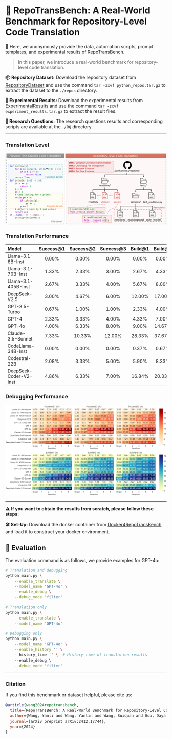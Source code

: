 # 📂 RepoTransBench: A Real-World Benchmark for Repository-Level Code Translation

📄 Here, we anonymously provide the data, automation scripts, prompt templates, and experimental results of RepoTransBench.

> In this paper, we introduce a real-world benchmark for repository-level code translation. 

**📦 Repository Dataset:** Download the repository dataset from [RepositoryDataset](https://drive.google.com/file/d/1-BwolLb8MY0dLJnBhYQakTv6lmA8qSLh/view?usp=sharing) and use the command `tar -zxvf python_repos.tar.gz` to extract the dataset to the `./repos` directory.

**🔬 Experimental Results:** Download the experimental results from [ExperimentalResults](https://drive.google.com/file/d/1muVM3cWMceJqRo1FJQQDmvhzqY_vFHq6/view?usp=sharing) and use the command `tar -zxvf experiment_results.tar.gz` to extract the result files.

**🔧 Research Questions:** The research questions results and corresponding scripts are available at the `./RQ` directory.


---

### Translation Level

![Translation Level](asset/TranslationLevel.png)
<!-- <img src="asset/TranslationLevel.png" width="900" /> -->
<!-- ![Translation Level](asset/TranslationLevel.png =70x) -->
<!-- <img src="asset/TranslationLevel.png" width="70%" /> -->


### Translation Performance

| **Model**                       | **Success@1** | **Success@2** | **Success@3** | **Build@1** | **Build@2** | **Build@3** | **APR**   |
| :------------------------------ | :-----------: | :-----------: | :-----------: | :---------: | :---------: | :---------: | :-------: |
| Llama-3.1-8B-Inst               |     0.00%     |     0.00%     |     0.00%     |   0.00%     |   0.00%     |   0.00%     |   0.00%   |
| Llama-3.1-70B-Inst              |     1.33%     |     2.33%     |     3.00%     |   2.67%     |   4.33%     |   6.00%     |   1.30%   |
| Llama-3.1-405B-Inst             |     2.67%     |     3.33%     |     4.00%     |   5.67%     |   8.00%     |  10.00%     |   4.70%   |
| DeepSeek-V2.5                   |     3.00%     |     4.67%     |     6.00%     |  12.00%     |  17.00%     |  20.00%     |   6.20%   |
| GPT-3.5-Turbo                   |     0.67%     |     1.00%     |     1.00%     |   2.33%     |   4.00%     |   5.00%     |   1.10%   |
| GPT-4                           |     2.33%     |     3.33%     |     4.00%     |   4.33%     |   7.00%     |   9.00%     |   2.00%   |
| GPT-4o                          |     4.00%     |     6.33%     |     8.00%     |   9.00%     |  14.67%     |  19.00%     |   6.40%   |
| Claude-3.5-Sonnet               |     7.33%     |    10.33%     |    12.00%     |  28.33%     |  37.67%     |  42.00%     |  16.50%   |
| CodeLlama-34B-Inst              |     0.00%     |     0.00%     |     0.00%     |   0.37%     |   0.67%     |   1.00%     |   0.00%   |
| Codestral-22B                   |     2.08%     |     3.33%     |     5.00%     |   5.90%     |   8.33%     |  12.00%     |   2.60%   |
| DeepSeek-Coder-V2-Inst          |     4.86%     |     6.33%     |     7.00%     |  16.84%     |  20.33%     |  24.00%     |   8.40%   |

### Debugging Performance

![Debug Results](asset/DebugResults.png)
<!-- <img src="asset/DebugResults.png" width="900" /> -->
<!-- ![Debug Results](asset/DebugResults.png =70x) -->
<!-- <img src="asset/DebugResults.png" width="70%" /> -->

---

**⚠️ If you want to obtain the results from scratch, please follow these steps:**

**🛠️ Set-Up:** Download the docker container from [Docker4RepoTransBench](https://drive.google.com/file/d/1q4LpOMn-XQfMXrU0GxsJItZNQ6shuGTr/view?usp=sharing) and load it to construct your docker environment.


## 🚀 Evaluation

The evaluation command is as follows, we provide examples for GPT-4o:

```bash
# Translation and debugging
python main.py \
    --enable_translate \
    --model_name 'GPT-4o' \
    --enable_debug \
    --debug_mode 'filter'
```

```bash
# Translation only
python main.py \
    --enable_translate \
    --model_name 'GPT-4o'
```

```bash
# Debugging only
python main.py \
    --model_name 'GPT-4o' \
    --enable_history '' \ 
    --history_time '' \  # History time of translation results
    --enable_debug \
    --debug_mode 'filter'
```


---

### Citation

If you find this benchmark or dataset helpful, please cite us:

```bibtex
@article{wang2024repotransbench,
  title={RepoTransBench: A Real-World Benchmark for Repository-Level Code Translation},
  author={Wang, Yanli and Wang, Yanlin and Wang, Suiquan and Guo, Daya and Chen, Jiachi and Grundy, John and Liu, Xilin and Ma, Yuchi and Mao, Mingzhi and Zhang, Hongyu and others},
  journal={arXiv preprint arXiv:2412.17744},
  year={2024}
}
```
